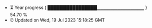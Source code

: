- ⏳ Year progress { ████████████████▁▁▁▁▁▁▁▁▁▁▁▁▁▁ } 54.70 %
- ⏰ Updated on Wed, 19 Jul 2023 15:18:25 GMT

